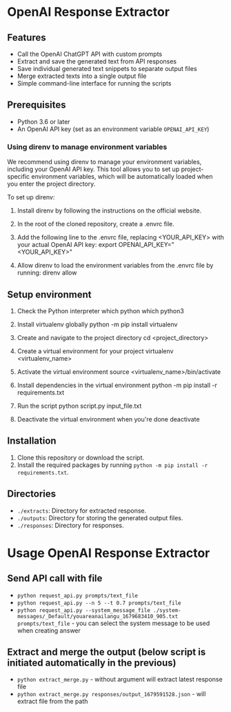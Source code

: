 # OpenAI Response Extractor

## Features
- Call the OpenAI ChatGPT API with custom prompts
- Extract and save the generated text from API responses
- Save individual generated text snippets to separate output files
- Merge extracted texts into a single output file
- Simple command-line interface for running the scripts

## Prerequisites

- Python 3.6 or later
- An OpenAI API key (set as an environment variable `OPENAI_API_KEY`)

### Using direnv to manage environment variables
We recommend using direnv to manage your environment variables, including your OpenAI API key. This tool allows you to set up project-specific environment variables, which will be automatically loaded when you enter the project directory.

To set up direnv:

1. Install direnv by following the instructions on the official website.
2. In the root of the cloned repository, create a .envrc file.
3. Add the following line to the .envrc file, replacing <YOUR_API_KEY> with your actual OpenAI API key:
export OPENAI_API_KEY="<YOUR_API_KEY>"

4. Allow direnv to load the environment variables from the .envrc file by running:
direnv allow

## Setup environment
1. Check the Python interpreter
which python
which python3

2. Install virtualenv globally
python -m pip install virtualenv

3. Create and navigate to the project directory
cd <project_directory>

4. Create a virtual environment for your project
virtualenv <virtualenv_name>

5. Activate the virtual environment
source <virtualenv_name>/bin/activate

6. Install dependencies in the virtual environment
python -m pip install -r requirements.txt

7. Run the script
python script.py input_file.txt

8. Deactivate the virtual environment when you're done
deactivate


## Installation

1. Clone this repository or download the script.
2. Install the required packages by running `python -m pip install -r requirements.txt`.


## Directories

- `./extracts`: Directory for extracted response.
- `./outputs`: Directory for storing the generated output files.
- `./responses`: Directory for responses.

# Usage OpenAI Response Extractor

## Send API call with file
- `python request_api.py prompts/text_file` 
- `python request_api.py --n 5 --t 0.7 prompts/text_file`
- `python request_api.py --system_message_file ./system-messages/_Default/youareanailangu_1679683410_905.txt prompts/text_file` - you can select the system message to be used when creating answer

## Extract and merge the output (below script is initiated automatically in the previous)
- `python extract_merge.py` - without argument will extract latest response file
- `python extract_merge.py responses/output_1679591528.json` - will extract file from the path
